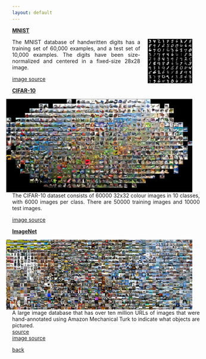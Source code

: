 ```yaml
---
layout: default
---
```


<strong><a href="http://yann.lecun.com/exdb/mnist/"> MNIST </a></strong>

<img style="float: right; width: 120px; margin:0px 20px" src="/assets/img/mnist.png">

<p align="justify">
The MNIST database of handwritten digits has a training set of 60,000 examples, and a test set of 10,000 examples.
The digits have been size-normalized and centered in a fixed-size 28x28 image.<br />

<a href="http://knowm.org/mnist-hand-written-digits-classification-benchmark/"> image source </a>

</p>

<strong><a href="https://www.cs.toronto.edu/~kriz/cifar.html"> CIFAR-10 </a></strong>

<img style="float: right; width: 500px; margin:0px 20px" src="/assets/img/cifar.jpg">

<p align="justify">
The CIFAR-10 dataset consists of 60000 32x32 colour images in 10 classes, with 6000 images per class.
There are 50000 training images and 10000 test images.<br />
</p>

<a href="http://cs231n.github.io/classification/"> image source </a>

<strong><a href="http://www.image-net.org/"> ImageNet </a></strong>

<img style="float: right; width: 500px; margin:0px 20px" src="/assets/img/imagenet.jpeg">

<p align="justify">
A large image database that has over ten million URLs of images that were hand-annotated using Amazon Mechanical Turk to indicate what objects are pictured.<br />
<a href="https://en.wikipedia.org/wiki/ImageNet"> source </a>
<br>
<a href="http://karpathy.github.io/2014/09/02/what-i-learned-from-competing-against-a-convnet-on-imagenet/"> image source </a>

</p>

[back](cheat_sheet)
